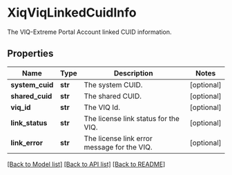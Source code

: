 # XiqViqLinkedCuidInfo

The VIQ-Extreme Portal Account linked CUID information.
## Properties
Name | Type | Description | Notes
------------ | ------------- | ------------- | -------------
**system_cuid** | **str** | The system CUID. | [optional] 
**shared_cuid** | **str** | The shared CUID. | [optional] 
**viq_id** | **str** | The VIQ Id. | [optional] 
**link_status** | **str** | The license link status for the VIQ. | [optional] 
**link_error** | **str** | The license link error message for the VIQ. | [optional] 

[[Back to Model list]](../README.md#documentation-for-models) [[Back to API list]](../README.md#documentation-for-api-endpoints) [[Back to README]](../README.md)


